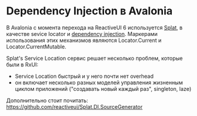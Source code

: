 # Dependency Injection в Avalonia

В Avalonia с момента перехода на ReactiveUI 6 используется [Splat](https://github.com/reactiveui/splat), в качестве sevice locator и [dependency injection](https://www.reactiveui.net/docs/handbook/dependency-inversion/). Маркерами использования этих механизмов являются Locator.Current и Locator.CurrentMutable.

Splat's Service Location сервис решает несколько проблем, которые были в RxUI:

- Service Location быстрый и у него почти нет overhead
- он включает несколько разных моделей управления жизненным циклом приложений ("создавать новый каждый раз", singleton, laze)

Дополнительно стоит почитать: https://github.com/reactiveui/Splat.DI.SourceGenerator
